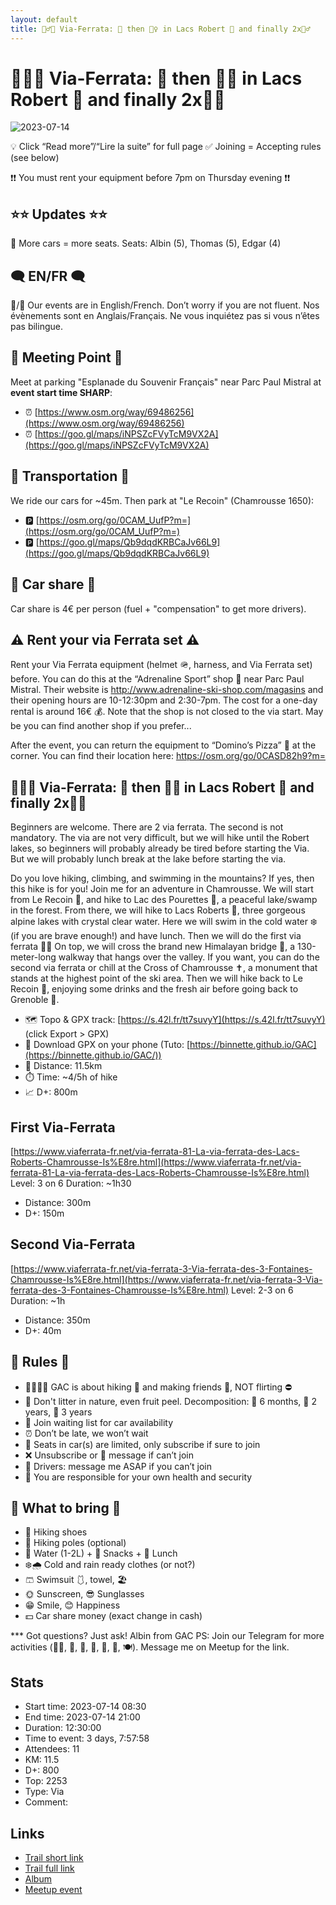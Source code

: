 ```yaml
---
layout: default
title: 🧗‍♂️🔴 Via-Ferrata: 🥾 then 🏊‍♀️ in Lacs Robert 🥶 and finally 2x🧗‍♂️
---
```


# 🧗‍♂️🔴 Via-Ferrata: 🥾 then 🏊‍♀️ in Lacs Robert 🥶 and finally 2x🧗‍♂️

![2023-07-14](../img/orig/2023-07-14.jpg)

💡 Click “Read more”/“Lire la suite” for full page ✅ Joining = Accepting rules (see below)

❗❗ You must rent your equipment before 7pm on Thursday evening ❗❗

##  ⭐⭐ Updates ⭐⭐ 
📅 More cars = more seats. Seats: Albin (5), Thomas (5), Edgar (4)

##  🗨️ EN/FR 🗨️ 
🦅/🐓 Our events are in English/French. Don’t worry if you are not fluent. Nos évènements sont en Anglais/Français. Ne vous inquiétez pas si vous n’êtes pas bilingue.

## 📍 Meeting Point 📍
Meet at parking "Esplanade du Souvenir Français" near Parc Paul Mistral at **event start time SHARP**:

* ⏰ [https://www.osm.org/way/69486256](https://www.osm.org/way/69486256)
* ⏰ [https://goo.gl/maps/iNPSZcFVyTcM9VX2A](https://goo.gl/maps/iNPSZcFVyTcM9VX2A)

##  🚗 Transportation 🚗 
We ride our cars for \~45m. Then park at "Le Recoin" (Chamrousse 1650):

* 🅿️ [https://osm.org/go/0CAM_UufP?m=](https://osm.org/go/0CAM_UufP?m=)
* 🅿️ [https://goo.gl/maps/Qb9dqdKRBCaJv66L9](https://goo.gl/maps/Qb9dqdKRBCaJv66L9)

##  🚗 Car share 🚗 
Car share is 4€ per person (fuel + "compensation" to get more drivers).

##  ⚠️ Rent your via Ferrata set ⚠️ 
Rent your Via Ferrata equipment (helmet 🪖, harness, and Via Ferrata set) before. You can do this at the “Adrenaline Sport” shop 🏬 near Parc Paul Mistral. Their website is http://www.adrenaline-ski-shop.com/magasins and their opening hours are 10-12:30pm and 2:30-7pm. The cost for a one-day rental is around 16€ 💰. Note that the shop is not closed to the via start. May be you can find another shop if you prefer...

After the event, you can return the equipment to “Domino’s Pizza” 🍕 at the corner. You can find their location here: https://osm.org/go/0CASD82h9?m=

##  🧗‍♂️🔴 Via-Ferrata: 🥾 then 🏊‍♀️ in Lacs Robert 🥶 and finally 2x🧗‍♂️ 
Beginners are welcome. There are 2 via ferrata. The second is not mandatory. The via are not very difficult, but we will hike until the Robert lakes, so beginners will probably already be tired before starting the Via. But we will probably lunch break at the lake before starting the via.

Do you love hiking, climbing, and swimming in the mountains? If yes, then this hike is for you! Join me for an adventure in Chamrousse. We will start from Le Recoin 🎿, and hike to Lac des Pourettes 🌲, a peaceful lake/swamp in the forest. From there, we will hike to Lacs Roberts 💙, three gorgeous alpine lakes with crystal clear water. Here we will swim in the cold water ❄️ (if you are brave enough!) and have lunch. Then we will do the first via ferrata 🧗‍♂️ On top, we will cross the brand new Himalayan bridge 🌉, a 130-meter-long walkway that hangs over the valley. If you want, you can do the second via ferrata or chill at the Cross of Chamrousse ✝️, a monument that stands at the highest point of the ski area. Then we will hike back to Le Recoin 🌅, enjoying some drinks and the fresh air before going back to Grenoble 🚗.

* 🗺️ Topo & GPX track: [https://s.42l.fr/tt7suvyY](https://s.42l.fr/tt7suvyY) (click Export > GPX)
* 📲 Download GPX on your phone (Tuto: [https://binnette.github.io/GAC](https://binnette.github.io/GAC/))
* 📏 Distance: 11.5km
* ⏱️ Time: \~4/5h of hike
* 📈 D+: 800m

##  First Via-Ferrata 
[https://www.viaferrata-fr.net/via-ferrata-81-La-via-ferrata-des-Lacs-Roberts-Chamrousse-Is%E8re.html](https://www.viaferrata-fr.net/via-ferrata-81-La-via-ferrata-des-Lacs-Roberts-Chamrousse-Is%E8re.html)
Level: 3 on 6
Duration: \~1h30
* Distance: 300m
* D+: 150m

##  Second Via-Ferrata 
[https://www.viaferrata-fr.net/via-ferrata-3-Via-ferrata-des-3-Fontaines-Chamrousse-Is%E8re.html](https://www.viaferrata-fr.net/via-ferrata-3-Via-ferrata-des-3-Fontaines-Chamrousse-Is%E8re.html)
Level: 2-3 on 6
Duration: \~1h
* Distance: 350m
* D+: 40m

##  📜 Rules 📜 

* 🚶‍♀️🚶‍♂️ GAC is about hiking 🥾 and making friends 🤗, NOT flirting ⛔
* 🚮 Don't litter in nature, even fruit peel. Decomposition: 🍊 6 months, 🍌 2 years, 🥚 3 years
* 🚗 Join waiting list for car availability
* ⏰ Don’t be late, we won’t wait
* 💺 Seats in car(s) are limited, only subscribe if sure to join
* ❌ Unsubscribe or 💬 message if can’t join
* 🚗 Drivers: message me ASAP if you can’t join
* 💟 You are responsible for your own health and security

##  🎒 What to bring 🎒 

* 🥾 Hiking shoes
* 🥢 Hiking poles (optional)
* 🧃 Water (1-2L) + 🍫 Snacks + 🥗 Lunch
* ❄️🌧️ Cold and rain ready clothes (or not?)
* 🩳 Swimsuit 🩱, towel, 🏖
* 🌞 Sunscreen, 😎 Sunglasses
* 😁 Smile, 😊 Happiness
* 💵 Car share money (exact change in cash)

\*\*\*
Got questions? Just ask!
Albin from GAC
PS: Join our Telegram for more activities (🧗‍♀️, 🏓, 🎳, 🎲, 🎥, 🎵, 🍽️). Message me on Meetup for the link.

## Stats

- Start time: 2023-07-14 08:30
- End time: 2023-07-14 21:00
- Duration: 12:30:00
- Time to event: 3 days, 7:57:58
- Attendees: 11
- KM: 11.5
- D+: 800
- Top: 2253
- Type: Via
- Comment: 

## Links

- [Trail short link](https://s.42l.fr/tt7suvyY)
- [Trail full link]()
- [Album](https://binnette.github.io/GacImg2023/2023-07-14-🧗‍♂️🔴-Via-Ferrata-🥾-then-🏊‍♀️-in-Lacs-Robert-🥶-and-finally-2x🧗‍♂️.html)
- [Meetup event](https://www.meetup.com/grenoble-adventure-club-english-french/events/294731418/)
